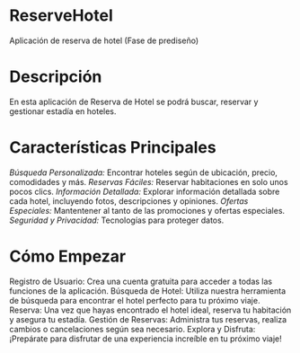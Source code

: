 # ReserveHotel
Aplicación de reserva de hotel (Fase de prediseño)

# Descripción
En esta aplicación de Reserva de Hotel se podrá buscar, reservar y gestionar estadía en hoteles.

# Características Principales
*Búsqueda Personalizada:* Encontrar hoteles según de ubicación, precio, comodidades y más.
*Reservas Fáciles:* Reservar habitaciones en solo unos pocos clics.
*Información Detallada:* Explorar información detallada sobre cada hotel, incluyendo fotos, descripciones y opiniones.
*Ofertas Especiales:* Mantentener al tanto de las promociones y ofertas especiales.
*Seguridad y Privacidad:* Tecnologías para proteger datos.

# Cómo Empezar
Registro de Usuario: Crea una cuenta gratuita para acceder a todas las funciones de la aplicación.
Búsqueda de Hotel: Utiliza nuestra herramienta de búsqueda para encontrar el hotel perfecto para tu próximo viaje.
Reserva: Una vez que hayas encontrado el hotel ideal, reserva tu habitación y asegura tu estadía.
Gestión de Reservas: Administra tus reservas, realiza cambios o cancelaciones según sea necesario.
Explora y Disfruta: ¡Prepárate para disfrutar de una experiencia increíble en tu próximo viaje!
